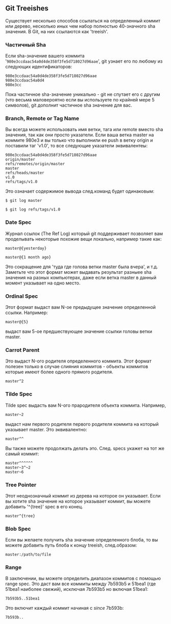 ## Git Treeishes ##

Существует несколько способов ссылаться на определенный коммит или дерево, несколько иных чем набор полностью  40-значного sha значения.  В Git, на них ссылаются как 'treeish'.

### Частичный Sha ###

Если sha-значение вашего коммита '<code>980e3ccdaac54a0d4de358f3fe5d718027d96aae</code>', git узнает его по любому из следующих идентификаторов:

	980e3ccdaac54a0d4de358f3fe5d718027d96aae
	980e3ccdaac54a0d4
	980e3cc

Пока частичное sha-значение уникально - git не спутает его с другим (что весьма маловероятно если вы используете по крайней мере 5 символов), git дополнит частичное sha значение для вас.

### Branch, Remote or Tag Name ###

Вы всегда можете использовать имя ветки, тага или remote вместо sha значения, так как они просто указатели. Если ваша ветка master на коммите 980e3 и вы только что выполнили ее push в ветку origin и поставили таг 'v1.0', то все следующие указатели эквивалентеы:

	980e3ccdaac54a0d4de358f3fe5d718027d96aae
	origin/master
	refs/remotes/origin/master
	master
	refs/heads/master
	v1.0
	refs/tags/v1.0
	
Это означает содержимое вывода след.команд будет одинаковым:

	$ git log master
	
	$ git log refs/tags/v1.0
	
### Date Spec ###

Журнал ссылок (The Ref Log) который git поддерживает позволяет вам проделывать некоторые похожие вещи локально, например такие как: 

	master@{yesterday}

	master@{1 month ago}
	
Это сокращение для 'туда где голова ветки master была вчера', и т.д. Заметьте что этот формат может выдавать результат разныее sha значения на разных компьютерах, даже если ветка master в данный момент указывает на одно место.

### Ordinal Spec ###

Этот формат выдаст вам N-ое предыдущее значение определенной ссылки.
Например:

	master@{5}

выдаст вам 5-ое предшествующее значение ссылки головы ветки master.
	
### Carrot Parent ###

Это выдаст N-ого родителя определенного коммита. Этот формат полезен только в случае слияния коммитов - объекты коммитов которые имеют более одного прямого родителя.

	master^2
	
	
### Tilde Spec ###

Tilde spec выдасть вам N-ого прародителя объекта коммита. Например,

	master~2
	
выдаст нам первого родителя первого родителя коммита на который указывает master. Это эквивалентно:

	master^^

Вы также можете продолжать делать это. След. specs укажет на тот же самый коммит:

	master^^^^^^
	master~3^~2
	master~6

### Tree Pointer ###

Этот неоднозначный коммит из дерева на которое он указывает. Если вы хотите sha значение на которое указывает коммит, вы можете добавить '^{tree}' spec в его конец.

	master^{tree}

### Blob Spec ###

Если вы желаете получить sha значение определенного блоба, то вы можете добавить путь блоба к концу treeish, след.образом:

	master:/path/to/file
	
### Range ###

В заключении, вы можете определить диапазон коммитов с помощью range spec. Это даст вам все коммиты между 7b593b5 и 51bea1 (где 51bea1 наиболее свежий), исключая 7b593b5 но включая 51bea1:

	7b593b5..51bea1

Это включит каждый коммит начиная с *since* 7b593b:

	7b593b.. 
	
	